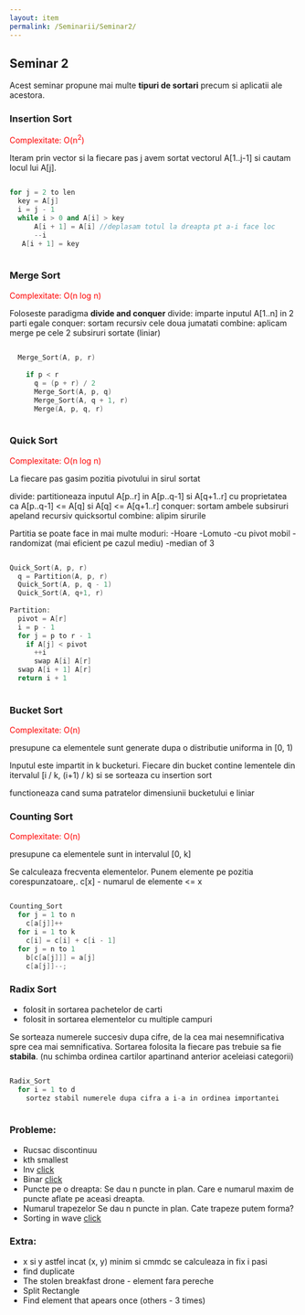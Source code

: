 ```yaml
---
layout: item
permalink: /Seminarii/Seminar2/
---
```


## Seminar 2

Acest seminar propune mai multe **tipuri de sortari** precum si aplicatii ale acestora.

### Insertion Sort

<font color="red">Complexitate: O(n<sup>2</sup>)</font>

Iteram prin vector si la fiecare pas j avem sortat vectorul A[1..j-1] si cautam locul lui A[j].

``` C++

for j = 2 to len
  key = A[j]
  i = j - 1
  while i > 0 and A[i] > key
      A[i + 1] = A[i] //deplasam totul la dreapta pt a-i face loc
      --i
   A[i + 1] = key
   
```

### Merge Sort

<font color="red">Complexitate: O(n log n)</font>

Foloseste paradigma **divide and conquer**
    divide: imparte inputul A[1..n] in 2 parti egale
    conquer: sortam recursiv cele doua jumatati
    combine: aplicam merge pe cele 2 subsiruri sortate (liniar)
  
``` C++
  
  Merge_Sort(A, p, r)
  
    if p < r
      q = (p + r) / 2
      Merge_Sort(A, p, q)
      Merge_Sort(A, q + 1, r)
      Merge(A, p, q, r)
    
```

### Quick Sort

<font color="red">Complexitate: O(n log n)</font>

La fiecare pas gasim pozitia pivotului in sirul sortat

divide: partitioneaza inputul A[p..r] in A[p..q-1] si A[q+1..r] cu proprietatea ca 
              A[p..q-1] <= A[q] si A[q] <= A[q+1..r]
conquer: sortam ambele subsiruri apeland recursiv quicksortul
combine: alipim sirurile

Partitia se poate face in mai multe moduri:
  -Hoare
  -Lomuto
  -cu pivot mobil
  -randomizat (mai eficient pe cazul mediu)
  -median of 3
  
``` C++

Quick_Sort(A, p, r)
  q = Partition(A, p, r)
  Quick_Sort(A, p, q - 1)
  Quick_Sort(A, q+1, r)
  
Partition:
  pivot = A[r]
  i = p - 1
  for j = p to r - 1
    if A[j] < pivot
      ++i
      swap A[i] A[r]
  swap A[i + 1] A[r]
  return i + 1
  
```

### Bucket Sort

<font color="red">Complexitate: O(n)</font>

presupune ca elementele sunt generate dupa o distributie uniforma in [0, 1)

Inputul este impartit in k bucketuri. 
Fiecare din bucket contine lementele din itervalul [i / k, (i+1) / k) si se sorteaza cu insertion sort

functioneaza cand suma patratelor dimensiunii bucketului e liniar

### Counting Sort

<font color="red">Complexitate: O(n)</font>

presupune ca elementele sunt in intervalul [0, k]

Se calculeaza frecventa elementelor. Punem elemente pe pozitia corespunzatoare,.
  c[x] - numarul de elemente <= x

```C++

Counting_Sort
  for j = 1 to n
    c[a[j]]++
  for i = 1 to k
    c[i] = c[i] + c[i - 1]
  for j = n to 1
    b[c[a[j]]] = a[j]
    c[a[j]]--;

```

### Radix Sort

- folosit in sortarea pachetelor de carti
- folosit in sortarea elementelor cu multiple campuri

Se sorteaza numerele succesiv dupa cifre, de la cea mai nesemnificativa spre cea mai semnificativa.
Sortarea folosita la fiecare pas trebuie sa fie **stabila**. (nu schimba ordinea cartilor apartinand anterior aceleiasi categorii)

```C++

Radix_Sort
  for i = 1 to d
    sortez stabil numerele dupa cifra a i-a in ordinea importantei
    

```

### Probleme:

- Rucsac discontinuu
- kth smallest
- Inv [click](http://www.infoarena.ro/problema/inv)
- Binar [click](http://www.infoarena.ro/problema/binar)
- Puncte pe o dreapta: 
    Se dau n puncte in plan. Care e numarul maxim de puncte aflate pe aceasi dreapta.
- Numarul trapezelor
    Se dau n puncte in plan. Cate trapeze putem forma?
- Sorting in wave [click](http://www.geeksforgeeks.org/sort-array-wave-form-2/)

### Extra:

- x si y astfel incat (x, y) minim si cmmdc se calculeaza in fix i pasi
- find duplicate
- The stolen breakfast drone - element fara pereche
- Split Rectangle
- Find element that apears once (others - 3 times)



  
  
  
  
  
  
  
 
  

